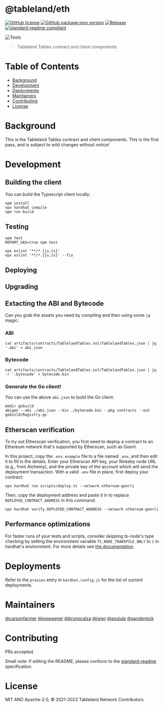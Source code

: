 # @tableland/eth

[![GitHub license](https://img.shields.io/github/license/tablelandnetwork/eth-tableland.svg)](./LICENSE)
[![GitHub package.json version](https://img.shields.io/github/package-json/v/tablelandnetwork/eth-tableland.svg)](./package.json)
[![Release](https://img.shields.io/github/release/tablelandnetwork/eth-tableland.svg)](https://github.com/tablelandnetwork/eth-tableland/releases/latest)
[![standard-readme compliant](https://img.shields.io/badge/standard--readme-OK-green.svg)](https://github.com/RichardLitt/standard-readme)

![Tests](https://github.com/tablelandnetwork/eth-tableland/workflows/Test/badge.svg)

> Tableland Tables contract and client components

# Table of Contents

- [Background](#background)
- [Development](#development)
- [Deployments](#deployments)
- [Maintainers](#maintainers)
- [Contributing](#contributing)
- [License](#license)

# Background

This is the Tableland Tables contract and client components. This is the first pass, and is subject to wild changes without notice!

# Development

## Building the client

You can build the Typescript client locally:

```shell
npm install
npx hardhat compile
npm run build
```

## Testing

```shell
npm test
REPORT_GAS=true npm test
```

```shell
npx eslint '**/*.{js,ts}'
npx eslint '**/*.{js,ts}' --fix
```

## Deploying

## Upgrading

## Extacting the ABI and Bytecode

Can you grab the assets you need by compiling and then using some `jq` magic:

### ABI

```shell
cat artifacts/contracts/TablelandTables.sol/TablelandTables.json | jq '.abi' > abi.json
```

### Bytecode

```shell
cat artifacts/contracts/TablelandTables.sol/TablelandTables.json | jq -r '.bytecode' > bytecode.bin
```

### Generate the Go client!

You can use the above `abi.json` to build the Go client:

```shell
mkdir gobuild
abigen --abi ./abi.json --bin ./bytecode.bin --pkg contracts --out gobuild/Registry.go
```

## Etherscan verification

To try out Etherscan verification, you first need to deploy a contract to an Ethereum network that's supported by Etherscan, such as Goerli.

In this project, copy the `.env.example` file to a file named `.env`, and then edit it to fill in the details. Enter your Etherscan API key, your Rinkeby node URL (e.g., from Alchemy), and the private key of the account which will send the deployment transaction. With a valid `.env` file in place, first deploy your contract:

```shell
npx hardhat run scripts/deploy.ts --network ethereum-goerli
```

Then, copy the deployment address and paste it in to replace `DEPLOYED_CONTRACT_ADDRESS` in this command:

```shell
npx hardhat verify DEPLOYED_CONTRACT_ADDRESS --network ethereum-goerli
```

## Performance optimizations

For faster runs of your tests and scripts, consider skipping ts-node's type checking by setting the environment variable `TS_NODE_TRANSPILE_ONLY` to `1` in hardhat's environment. For more details see [the documentation](https://hardhat.org/guides/typescript.html#performance-optimizations).

# Deployments

Refer to the `proxies` entry in `hardhat.config.js` for the list of current deployments.

# Maintainers

[@carsonfarmer](https://github.com/carsonfarmer)
[@joewagner](https://github.com/joewagner)
[@brunocalza](https://github.com/brunocalza)
[@jsign](https://github.com/jsign)
[@asutula](https://github.com/asutula)
[@sanderpick](https://github.com/sanderpick)

# Contributing

PRs accepted.

Small note: If editing the README, please conform to the
[standard-readme](https://github.com/RichardLitt/standard-readme) specification.

# License

MIT AND Apache-2.0, © 2021-2022 Tableland Network Contributors
